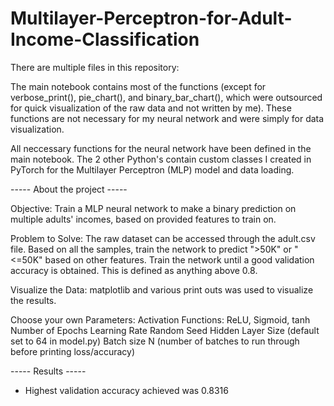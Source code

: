 # Multilayer-Perceptron-for-Adult-Income-Classification


There are multiple files in this repository:

The main notebook contains most of the functions (except for verbose_print(), pie_chart(), and binary_bar_chart(), which were outsourced for quick visualization of the raw data and not written by me). These functions are not necessary for my neural network and were simply for data visualization. 

All neccessary functions for the neural network have been defined in the main notebook. The 2 other Python's contain custom classes I created in PyTorch for the Multilayer Perceptron (MLP) model and data loading. 

----- About the project -----

Objective: Train a MLP neural network to make a binary prediction on multiple adults' incomes, based on provided features to train on. 

Problem to Solve: The raw dataset can be accessed through the adult.csv file. Based on all the samples, train the network to predict ">50K" or "<=50K" based on other features. Train the network until a good validation accuracy is obtained. This is defined as anything above 0.8.

Visualize the Data: matplotlib and various print outs was used to visualize the results. 

Choose your own Parameters: 
Activation Functions: ReLU, Sigmoid, tanh 
Number of Epochs 
Learning Rate 
Random Seed 
Hidden Layer Size (default set to 64 in model.py) 
Batch size 
N (number of batches to run through before printing loss/accuracy)

----- Results -----

- Highest validation accuracy achieved was 0.8316 
